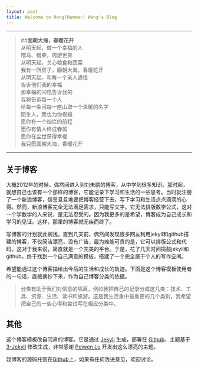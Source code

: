 ```yaml
---
layout: post
title: Welcome to Hong(Hammer) Wang's Blog
---
```


----------

>##**面朝大海，春暖花开**   
>从明天起，做一个幸福的人  
>喂马、劈柴，周游世界  
>从明天起，关心粮食和蔬菜  
>我有一所房子，面朝大海，春暖花开  
>从明天起，和每一个亲人通信  
>告诉他们我的幸福  
>那幸福的闪电告诉我的  
>我将告诉每一个人  
>给每一条河每一座山取一个温暖的名字  
>陌生人，我也为你祝福  
>愿你有一个灿烂的前程  
>愿你有情人终成眷属  
>愿你在尘世获得幸福  
>我只愿面朝大海，春暖花开


----------


## 关于博客

大概2012年的时候，偶然间进入到刘未鹏的博客，从中学到很多知识。那时起，就想自己也该有一个那样的博客，它能记录下学习和生活的一些思考。当时就注册了一个新浪博客，信誓旦旦地要把博客经营下去，写下学习和生活点点滴滴的心得。然而，新浪博客完全无法满足需求，只能写文字。它无法排版数学公式，这对一个学数学的人来说，是无法忍受的。因为我更多的是希望，博客成为自己成长和学习的见证。这样，那里的博客就无疾而终了。

写博客的计划就此搁浅。直到几天前，偶然间发现很多网友利用jekyll和github搭建的博客，不仅简洁漂亮，没有广告，最为难能可贵的是，它可以排版公式和代码。这对于我来说，简直就是一个完美的平台。于是，花了几天时间捣鼓jekyll和github，终于找到一个自己满意的模板，搭建了一个完全属于个人的写作空间。

希望能通过这个博客描绘出今后的生活和成长的轨迹。下面是这个博客模板使用者的一句话，直接摘抄下来，作为自己博客分类的依据。

>分类有助于我们对信息的隔离，例如我把自己的记录分成这几类：技术、工具、资源、生活、读书和旅游。这是我生活重中最重要的几个类别，我希望把自己的一些心得和尝试写在相应分类中。

## 其他

这个博客模板改自闫肃的博客。它是通过 [Jekyll](http://jekyllrb.com/) 生成，部署在 [Github](https://pages.github.com)，主题基于 [3-Jekyll](https://github.com/P233/3-Jekyll) 修改生成，非常感谢 [Peiwen Lu](https://github.com/P233) 开发出这么漂亮的主题。

我博客的源码托管在[Github](https://github.com/polyHong/polyHong.github.io)上，如果有任何改进意见，欢迎讨论。